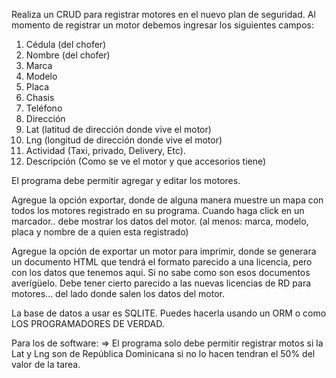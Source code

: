 Realiza un CRUD para registrar motores en el nuevo plan de seguridad. Al momento de registrar un motor debemos ingresar los siguientes campos:

1) Cédula (del chofer)
2) Nombre (del chofer)
3) Marca
4) Modelo
5) Placa
6) Chasis
7) Teléfono
8) Dirección
9) Lat (latitud de dirección donde vive el motor)
10) Lng (longitud de dirección donde vive el motor)
11) Actividad (Taxi, privado, Delivery, Etc).
12) Descripción (Como se ve el motor y que accesorios tiene)

El programa debe permitir agregar y editar los motores. 

Agregue la opción exportar, donde de alguna manera muestre un mapa con todos los motores registrado en su programa. Cuando haga click en un marcador.. debe mostrar los datos del motor. (al menos: marca, modelo, placa y nombre de a quien esta registrado)

Agregue la opción de exportar un motor para imprimir, donde se generara un documento HTML que tendrá el formato parecido a una licencia, pero con los datos que tenemos aqui. Si no sabe como son esos documentos averígüelo. Debe tener cierto parecido a las nuevas licencias de RD para motores... del lado donde salen los datos del motor. 

La base de datos a usar es SQLITE. Puedes hacerla usando un ORM o como LOS PROGRAMADORES DE VERDAD. 

Para los de software:  => El programa solo debe permitir registrar motos si la Lat y Lng son de República Dominicana si no lo hacen tendran el 50% del valor de la tarea.
